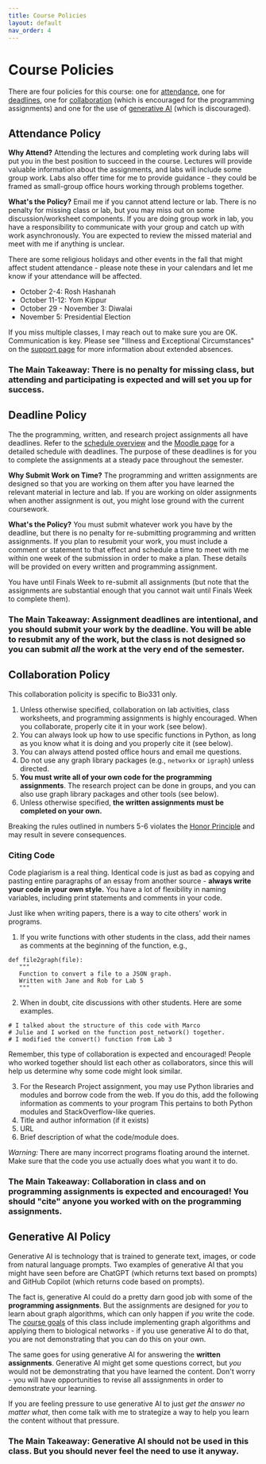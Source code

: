 ```yaml
---
title: Course Policies
layout: default
nav_order: 4
---
```


# Course Policies

There are four policies for this course: one for [attendance](#attendance-policy), one for [deadlines](#deadline-policy), one for [collaboration](#collaboration-policy) (which is encouraged for the programming assignments) and one for the use of [generative AI](#generative-ai-policy) (which is discouraged).

## Attendance Policy

**Why Attend?** Attending the lectures and completing work during labs will put you in the best position to succeed in the course. Lectures will provide valuable information about the assignments, and labs will include some group work. Labs also offer time for me to provide guidance - they could be framed as small-group office hours working through problems together.  

**What's the Policy?**  Email me if you cannot attend lecture or lab.  There is no penalty for missing class or lab, but you may miss out on some discussion/worksheet components. If you are doing group work in lab, you have a responsibility to communicate with your group and catch up with work asynchronously. You are expected to review the missed material and meet with me if anything is unclear. 

There are some religious holidays and other events in the fall that might affect student attendance - please note these in your calendars and let me know if your attendance will be affected.

- October 2-4: Rosh Hashanah 
- October 11-12: Yom Kippur
- October 29 - November 3: Diwalai
- November 5: Presidential Election

If you miss multiple classes, I may reach out to make sure you are OK. Communication is key. Please see "Illness and Exceptional Circumstances" on the [support page](support.md) for more information about extended absences. 

### The Main Takeaway: There is no penalty for missing class, but attending and participating is expected and will set you up for success.

## Deadline Policy

The the programming, written, and research project assignments all have deadlines. Refer to the [schedule overview](schedule.md) and the [Moodle page](https://moodle.reed.edu/course/view.php?id=5621) for a detailed schedule with deadlines. The purpose of these deadlines is for you to complete the assignments at a steady pace throughout the semester. 

**Why Submit Work on Time?** The programming and written assignments are designed so that you are working on them after you have learned the relevant material in lecture and lab. If you are working on older assignments when another assignment is out, you might lose ground with the current coursework. 

**What's the Policy?** You must submit whatever work you have by the deadline, but there is no penalty for re-submitting programming and written assignments.  If you plan to resubmit your work, you must include a comment or statement to that effect and schedule a time to meet with me within one week of the submission in order to make a plan. These details will be provided on every written and programming assignment.

You have until Finals Week to re-submit all assignments (but note that the assignments are substantial enough that you cannot wait until Finals Week to complete them). 

### The Main Takeaway: Assignment deadlines are intentional, and you should submit your work by the deadline. You will be able to resubmit any of the work, but the class is not designed so you can submit _all_ the work at the very end of the semester.

## Collaboration Policy

This collaboration policity is specific to Bio331 only.

1. Unless otherwise specified, collaboration on lab activities, class worksheets, and programming assignments is highly encouraged. When you collaborate, properly cite it in your work (see below). 
2. You can always look up how to use specific functions in Python, as long as you know what it is doing and you properly cite it (see below). 
3. You can always attend posted office hours and email me questions.
4. Do not use any graph library packages (e.g., `networkx` or `igraph`) unless directed. 
5. **You must write all of your own code for the programming assignments**. The research project can be done in groups, and you can also use graph library packages and other tools (see below).
6. Unless otherwise specified, **the written assignments must be completed on your own.**

Breaking the rules outlined in numbers 5-6 violates the [Honor Principle](https://www.reed.edu/honor_principle/) and may result in severe consequences.

### Citing Code

Code plagiarism is a real thing. Identical code is just as bad as copying and pasting entire paragraphs of an essay from another source - **always write your code in your own style.**  You have a lot of flexibility in naming variables, including print statements and comments in your code.

Just like when writing papers, there is a way to cite others' work in programs.  

1. If you write functions with other students in the class, add their names as comments at the beginning of the function, e.g., 

```
def file2graph(file):
   """
   Function to convert a file to a JSON graph.
   Written with Jane and Rob for Lab 5
   """
```

2. When in doubt, cite discussions with other students.  Here are some examples.

```
# I talked about the structure of this code with Marco
# Julie and I worked on the function post_network() together.
# I modified the convert() function from Lab 3
```

Remember, this type of collaboration is expected and encouraged! People who worked together should list each other as collaborators, since this will help us determine why some code might look similar.

3. For the Research Project assignment, you may use Python libraries and modules and borrow code from the web.  If you do this, add the following information as comments to your program  This pertains to both Python modules and StackOverflow-like queries.
1. Title and author information (if it exists)
2. URL
3. Brief description of what the code/module does.

*Warning:*  There are many incorrect programs floating around the internet.  Make sure that the code you use actually does what you want it to do.

### The Main Takeaway: Collaboration in class and on programming assignments is expected and encouraged! You should "cite" anyone you worked with on the programming assignments.

## Generative AI Policy

Generative AI is technology that is trained to generate text, images, or code from natural language prompts.  Two examples of generative AI that you might have seen before are ChatGPT (which returns text based on prompts) and GitHub Copilot (which returns code based on prompts).

The fact is, generative AI could do a pretty darn good job with some of the **programming assignments**. But the assignments are designed for _you_ to learn about graph algorithms, which can only happen if _you_ write the code. The [course goals](goals.md) of this class include implementing graph algorithms and applying them to biological networks - if you use generative AI to do that, you are not demonstrating that you can do this on your own.

The same goes for using generative AI for answering the **written assignments**. Generative AI might get some questions correct, but _you_ would not be demonstrating that you have learned the content. Don't worry - you will have opportunities to revise all asssignments in order to demonstrate your learning.

If you are feeling pressure to use generative AI to just _get the answer no matter what_, then come talk with me to strategize a way to help you learn the content without that pressure.

### The Main Takeaway: Generative AI should not be used in this class. But you should never feel the need to use it anyway.
